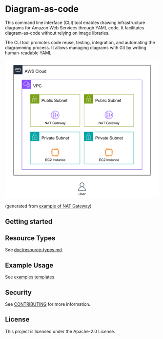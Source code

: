 # Diagram-as-code
This command line interface (CLI) tool enables drawing infrastructure diagrams for Amazon Web Services through YAML code. It facilitates diagram-as-code without relying on image libraries.

The CLI tool promotes code reuse, testing, integration, and automating the diagramming process. It allows managing diagrams with Git by writing human-readable YAML.

![Example diagram](doc/static/example.png)

(generated from [example of NAT Gateway](examples/vpc-natgw.yaml))

## Getting started

## Resource Types
See [doc/resource-types.md](doc/resource-types.md).

## Example Usage
See [examples templates](examples).

## Security

See [CONTRIBUTING](CONTRIBUTING.md#security-issue-notifications) for more information.

## License

This project is licensed under the Apache-2.0 License.

